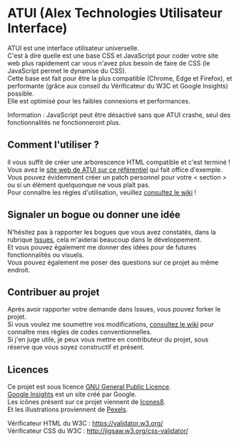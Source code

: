 # ATUI (Alex Technologies Utilisateur Interface)
  
ATUI est une interface utilisateur universelle.  
C'est à dire quelle est une base CSS et JavaScript pour coder votre site web plus rapidement car vous n'avez plus besoin de faire de CSS (le JavaScript permet le dynamise du CSS).  
Cette base est fait pour être la plus compatible (Chrome, Edge et Firefox), et performante (grâce aux conseil du Vérificateur du W3C et Google Insights) possible.  
Elle est optimisé pour les faibles connexions et performances.  
  
Information : JavaScript peut être désactivé sans que ATUI crashe, seul des fonctionnalités ne fonctionneront plus.  
  
## Comment l'utiliser ?

Il vous suffit de créer une arborescence HTML compatible et c'est terminé !  
Vous avez le <a href="https://alcapitan.github.io/atui/">site web de ATUI sur ce référentiel</a> qui fait office d'exemple.  
Vous pouvez évidemment créer un patch personnel pour votre < section > ou si un élément quelquonque ne vous plaît pas.  
Pour connaître les règles d'utilisation, veuillez <a href="https://github.com/alcapitan/atui/wiki">consultez le wiki</a> !  

## Signaler un bogue ou donner une idée

N'hésitez pas à rapporter les bogues que vous avez constatés, dans la rubrique <a href="https://github.com/alcapitan/atui/issues">Issues</a>, cela m'aiderai beaucoup dans le développement.  
Et vous pouvez également me donner des idées pour de futures fonctionnalités ou visuels.  
Vous pouvez également me poser des questions sur ce projet au même endroit.  

## Contribuer au projet

Après avoir rapporter votre demande dans Issues, vous pouvez forker le projet.  
Si vous voulez me soumettre vos modifications, <a href="https://github.com/alcapitan/atui/wiki">consultez le wiki</a> pour connaître mes règles de codes conventionnelles.  
Si j'en juge utile, je peux vous mettre en contributeur du projet, sous réserve que vous soyez constructif et présent.  

## Licences

Ce projet est sous licence <a href="https://github.com/alcapitan/atui/blob/public/LICENSE.md">GNU General Public Licence</a>.  
<a href="https://developers.google.com/speed/pagespeed/insights/?hl=fr">Google Insights</a> est un site créé par Google.  
Les icônes présent sur ce projet viennent de <a href="https://icones8.fr/">Icones8</a>.  
Et les illustrations proviennent de <a href="https://www.pexels.com/fr-fr/">Pexels</a>.  
  
Vérificateur HTML du W3C : https://validator.w3.org/  
Vérificateur CSS du W3C : http://jigsaw.w3.org/css-validator/  
